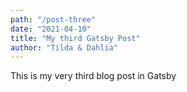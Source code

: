 ```yaml
---
path: "/post-three"
date: "2021-04-10"
title: "My third Gatsby Post"
author: "Tilda & Dahlia"
---
```


This is my very third blog post in Gatsby